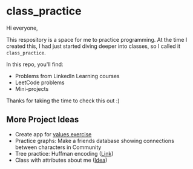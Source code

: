 # class_practice
Hi everyone,

This respository is a space for me to practice programming. At the time I created this, I had just started diving deeper into classes, so I called it `class_practice`.

In this repo, you'll find:
- Problems from LinkedIn Learning courses
- LeetCode problems
- Mini-projects

Thanks for taking the time to check this out :)

## More Project Ideas
- Create app for [values exercise](http://webmedia.jcu.edu/advising/files/2016/02/Core-Values-Exercise.pdf)
- Practice graphs: Make a friends database showing connections between characters in Community
- Tree practice: Huffman encoding ([Link](https://www.geeksforgeeks.org/huffman-coding-greedy-algo-3/))
- Class with attributes about me ([Idea](https://www.linkedin.com/in/alyssa-fedgo-mph/overlay/background-image/))